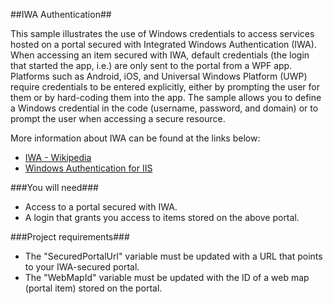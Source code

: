 ##IWA Authentication##

This sample illustrates the use of Windows credentials to access services hosted on a portal secured with Integrated Windows Authentication (IWA).
When accessing an item secured with IWA, default credentials (the login that started the app, i.e.) are only sent to the portal from a WPF app. 
Platforms such as Android, iOS, and Universal Windows Platform (UWP) require credentials to be entered explicitly, either by prompting the user 
for them or by hard-coding them into the app.
The sample allows you to define a Windows credential in the code (username, password, and domain) or to prompt the user when accessing a secure resource.

     
More information about IWA can be found at the links below:
 - [IWA - Wikipedia](https://en.wikipedia.org/wiki/Integrated_Windows_Authentication)
 - [Windows Authentication for IIS](http://www.iis.net/configreference/system.webserver/security/authentication/windowsauthentication)

###You will need###
 - Access to a portal secured with IWA.
 - A login that grants you access to items stored on the above portal.

###Project requirements###
 - The "SecuredPortalUrl" variable must be updated with a URL that points to your IWA-secured portal.
 - The "WebMapId" variable must be updated with the ID of a web map (portal item) stored on the portal.
